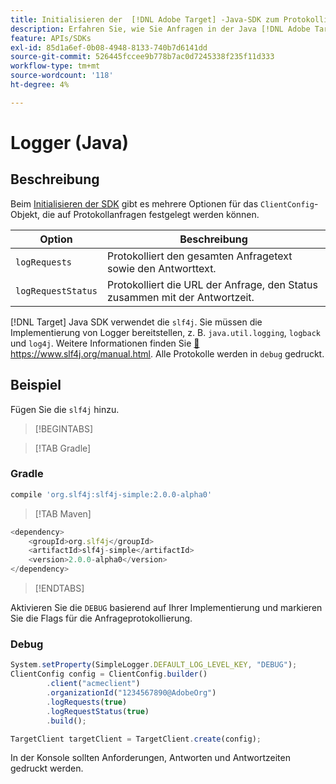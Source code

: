 ```yaml
---
title: Initialisieren der  [!DNL Adobe Target] -Java-SDK zum Protokollieren von Anforderungen
description: Erfahren Sie, wie Sie Anfragen in der Java [!DNL Adobe Target] SDK protokollieren.
feature: APIs/SDKs
exl-id: 85d1a6ef-0b08-4948-8133-740b7d6141dd
source-git-commit: 526445fccee9b778b7ac0d7245338f235f11d333
workflow-type: tm+mt
source-wordcount: '118'
ht-degree: 4%

---
```


# Logger (Java)

## Beschreibung

Beim [Initialisieren der SDK](initialize-sdk.md) gibt es mehrere Optionen für das `ClientConfig`-Objekt, die auf Protokollanfragen festgelegt werden können.

| Option | Beschreibung |
| --- | --- |
| `logRequests` | Protokolliert den gesamten Anfragetext sowie den Antworttext. |
| `logRequestStatus` | Protokolliert die URL der Anfrage, den Status zusammen mit der Antwortzeit. |

[!DNL Target] Java SDK verwendet die `slf4j`. Sie müssen die Implementierung von Logger bereitstellen, z. B. `java.util.logging`, `logback` und `log4j`. Weitere Informationen finden Sie [&#128279;](https://www.slf4j.org/manual.html) https://www.slf4j.org/manual.html. Alle Protokolle werden in `debug` gedruckt.

## Beispiel

Fügen Sie die `slf4j` hinzu.

>[!BEGINTABS]

>[!TAB Gradle]

### Gradle

```javascript {line-numbers="true"}
compile 'org.slf4j:slf4j-simple:2.0.0-alpha0'
```

>[!TAB Maven]

```javascript {line-numbers="true"}
<dependency>
    <groupId>org.slf4j</groupId>
    <artifactId>slf4j-simple</artifactId>
    <version>2.0.0-alpha0</version>
</dependency>
```

>[!ENDTABS]

Aktivieren Sie die `DEBUG` basierend auf Ihrer Implementierung und markieren Sie die Flags für die Anfrageprotokollierung.

### Debug

```javascript {line-numbers="true"}
System.setProperty(SimpleLogger.DEFAULT_LOG_LEVEL_KEY, "DEBUG");
ClientConfig config = ClientConfig.builder()
        .client("acmeclient")
        .organizationId("1234567890@AdobeOrg")
        .logRequests(true)
        .logRequestStatus(true)
        .build();

TargetClient targetClient = TargetClient.create(config);
```

In der Konsole sollten Anforderungen, Antworten und Antwortzeiten gedruckt werden.
